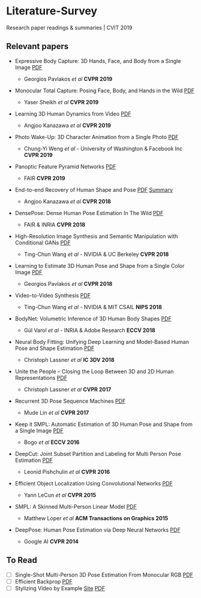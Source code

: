 # Literature-Survey
Research paper readings &amp; summaries | CVIT 2019

## Relevant papers

* Expressive Body Capture: 3D Hands, Face, and Body from a Single Image
[PDF](https://arxiv.org/pdf/1904.05866.pdf)
  * Georgios Pavlakos *et al* **CVPR 2019**

* Monocular Total Capture: Posing Face, Body, and Hands in the Wild
[PDF](https://arxiv.org/pdf/1812.01598.pdf)
  * Yaser Sheikh *et al* **CVPR 2019**

* Learning 3D Human Dynamics from Video
[PDF](https://arxiv.org/pdf/1812.01601.pdf)
  * Angjoo Kanazawa *et al* **CVPR 2019**

* Photo Wake-Up: 3D Character Animation from a Single Photo
[PDF](https://arxiv.org/pdf/1812.02246.pdf)
  * Chung-Yi Weng *et al* - University of Washington & Facebook Inc **CVPR 2019**

* Panoptic Feature Pyramid Networks
[PDF](https://arxiv.org/pdf/1901.02446.pdf)
  * FAIR **CVPR 2019**

* End-to-end Recovery of Human Shape and Pose [PDF](https://people.eecs.berkeley.edu/~kanazawa/papers/HMR_camera_ready.pdf) [Summary](https://github.com/RohanChacko/Literature-Survey/blob/master/End-to-end%20Recovery%20of%20Human%20Shape%20and%20Pose.pdf)
  * Angjoo Kanazawa *et al* **CVPR 2018**

* DensePose: Dense Human Pose Estimation In The Wild [PDF](https://arxiv.org/pdf/1802.00434v1.pdf)
  * FAIR & INRIA **CVPR 2018**

* High-Resolution Image Synthesis and Semantic Manipulation with Conditional GANs
[PDF](https://arxiv.org/pdf/1711.11585.pdf)
  * Ting-Chun Wang *et al* - NVIDIA & UC Berkeley **CVPR 2018**

* Learning to Estimate 3D Human Pose and Shape from a Single Color Image
[PDF](https://arxiv.org/pdf/1805.04092.pdf)
  * Georgios Pavlakos *et al* **CVPR 2018**

* Video-to-Video Synthesis
  [PDF](https://arxiv.org/abs/1808.06601.pdf)
  * Ting-Chun Wang *et al* - NVIDIA & MIT CSAIL **NIPS 2018**

* BodyNet: Volumetric Inference of 3D Human Body Shapes
  [PDF](https://arxiv.org/pdf/1804.04875.pdf)
  * Gül Varol *et al* - INRIA & Adobe Research **ECCV 2018**

* Neural Body Fitting: Unifying Deep Learning and Model-Based Human Pose and Shape Estimation
[PDF](https://arxiv.org/pdf/1808.05942.pdf)
  * Christoph Lassner *et al* **IC 3DV 2018**

* Unite the People – Closing the Loop Between 3D and 2D Human Representations [PDF](https://arxiv.org/pdf/1701.02468.pdf)
  * Christoph Lassner *et al* **CVPR 2017**

* Recurrent 3D Pose Sequence Machines
[PDF](https://arxiv.org/pdf/1707.09695.pdf)
  * Mude Lin *et al* **CVPR 2017**

* Keep it SMPL: Automatic Estimation of 3D Human Pose and Shape from a Single Image [PDF](https://people.eecs.berkeley.edu/~kanazawa/papers/SMPLify.pdf)
  * Bogo *et al* **ECCV 2016**

* DeepCut: Joint Subset Partition and Labeling for Multi Person Pose Estimation [PDF](https://pose.mpi-inf.mpg.de/contents/pishchulin16cvpr.pdf)
  * Leonid Pishchulin *et al* **CVPR 2016**

* Efficient Object Localization Using Convolutional Networks
  [PDF](https://arxiv.org/pdf/1411.4280.pdf)
  * Yann LeCun *et al* **CVPR 2015**

* SMPL: A Skinned Multi-Person Linear Model
[PDF](http://files.is.tue.mpg.de/black/papers/SMPL2015.pdf)
  * Matthew Loper *et al* **ACM Transactions on Graphics 2015**

* DeepPose: Human Pose Estimation via Deep Neural Networks [PDF](https://static.googleusercontent.com/media/research.google.com/en//pubs/archive/42237.pdf)
  * Google AI **CVPR 2014**



## To Read
- [ ] Single-Shot Multi-Person 3D Pose Estimation From Monocular RGB [PDF](https://arxiv.org/pdf/1712.03453.pdf)
- [ ] Efficient Backprop [PDF](http://yann.lecun.com/exdb/publis/pdf/lecun-98b.pdf)
- [ ] Stylizing Video by Example [Site](https://dcgi.fel.cvut.cz/home/sykorad/ebsynth.html) [PDF](https://dcgi.fel.cvut.cz/home/sykorad/Jamriska19-SIG.pdf)
